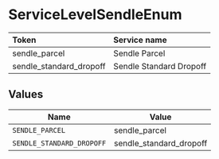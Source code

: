 # ServiceLevelSendleEnum

|Token | Service name|
|:---|:---|
| sendle_parcel | Sendle Parcel|
| sendle_standard_dropoff | Sendle Standard Dropoff|



## Values

| Name                      | Value                     |
| ------------------------- | ------------------------- |
| `SENDLE_PARCEL`           | sendle_parcel             |
| `SENDLE_STANDARD_DROPOFF` | sendle_standard_dropoff   |